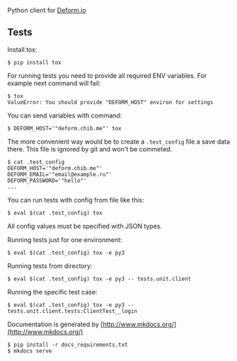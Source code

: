 Python client for [Deform.io](https://deform.io)

## Tests

Install tox:

    $ pip install tox

For running tests you need to provide all required ENV variables. For example
next command will fail:

    $ tox
    ValueError: You should provide "DEFORM_HOST" environ for settings

You can send variables with command:

    $ DEFORM_HOST='"deform.chib.me"' tox

The more convenient way would be to create a `.test_config` file a save data there.
This file is ignored by git and won't be commeted.

    $ cat .test_config
    DEFORM_HOST='"deform.chib.me"'
    DEFORM_EMAIL='"email@example.ru"'
    DEFORM_PASSWORD='"hello"'
    ...

You can run tests with config from file like this:

    $ eval $(cat .test_config) tox

All config values must be specified with JSON types.

Running tests just for one environment:

    $ eval $(cat .test_config) tox -e py3

Running tests from directory:

    $ eval $(cat .test_config) tox -e py3 -- tests.unit.client

Running the specific test case:

    $ eval $(cat .test_config) tox -e py3 -- tests.unit.client.tests:ClientTest__login

Documentation is generated by [http://www.mkdocs.org/](http://www.mkdocs.org/)

    $ pip install -r docs_requirements.txt
    $ mkdocs serve
